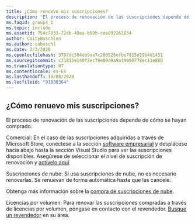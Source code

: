 ```yaml
---
title: ¿Cómo renuevo mis suscripciones?
description: 'El proceso de renovación de las suscripciones depende de cómo se hayan comprado. Comercial: En el caso de las suscripciones adquiridas a través de Microsoft...'
ms.faqid: group4_1
ms.topic: include
ms.assetid: 754c7033-72db-49ea-b99b-cea892261834
author: CaityBuschlen
ms.author: cabuschl
ms.date: 3/3/2020
ms.openlocfilehash: 3707dc584eb9aa7c200526efbe7815d19b4d1451
ms.sourcegitcommit: c31815e140f2ec79e00a9a9a19900778ec11e860
ms.translationtype: HT
ms.contentlocale: es-ES
ms.lasthandoff: 10/08/2020
ms.locfileid: "91838364"
---
```

## <a name="how-do-i-renew-my-subscriptions"></a>¿Cómo renuevo mis suscripciones?

El proceso de renovación de las suscripciones depende de cómo se hayan comprado.

Comercial: En el caso de las suscripciones adquiridas a través de Microsoft Store, conéctese a la sección [software empresarial](https://www.microsoft.com/store/b/software?icid=Cnav_software_businesssoftware&activetab=pivot1%3arichpivot1-1) y desplácese hacia abajo hasta la sección Visual Studio para ver las suscripciones disponibles. Asegúrese de seleccionar el nivel de suscripción de renovación y [actívelo aquí](https://my.visualstudio.com/subscriptions/activate).

Suscripciones de nube: Si usa suscripciones de nube, no es necesario renovarlas. Se renuevan de forma automática hasta que las cancele.

Obtenga más información sobre la [compra de suscripciones de nube](../../../../vscloud-overview.md).

Licencias por volumen: Para renovar las suscripciones compradas a través de licencias por volumen, póngase en contacto con el revendedor. [Busque un revendedor](https://www.microsoft.com/licensing/how-to-buy/how-to-buy) en su área.